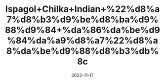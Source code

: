 ---
title: 'Ispagol+Chilka+Indian+%22%d8%a7%d8%b3%d9%be%d8%ba%d9%88%d9%84+%da%86%da%be%d9%84%da%a9%d8%a7%22%d8%a8%da%be%d9%88%d8%b3%db%8c'
date: '2022-11-17' 
metatag: '' 
inventory: '0' 
draft: false 
# meta description 
shortDescripton: 'Psyllium+Seeds+Husk%22+Isabgol+is+good+for+weight+loss+as+it+gives+a+feeling+of+fullness+and+helps+prevent+overeating.+It+is+also+good+for+diabetic+patients+as+it+helps+to+manage+blood+glucose+levels.'
description: 'Food+Product'
longdescription: ''
tags: ''
brand: ''
subCategory: ''
unit: '100 gm-Pk'
sellCount: '0'
featured: True
# product Price
price: '500.0'
# Product Short Description
shortDescription: 'Psyllium+Seeds+Husk%22+Isabgol+is+good+for+weight+loss+as+it+gives+a+feeling+of+fullness+and+helps+prevent+overeating.+It+is+also+good+for+diabetic+patients+as+it+helps+to+manage+blood+glucose+levels.'
productID: 'E08104D9-A02A-ED11-9968-005056B3A416'
type: 'products'
category: 'Food+Product' 
thumnailproduct: 'https://eraconnect.blob.core.windows.net/product-images/aminsaddiquidawakhana/E08104D9-A02A-ED11-9968-005056B3A416.webp' 
images:
  - image: 'https://eraconnect.blob.core.windows.net/product-images/aminsaddiquidawakhana/E08104D9-A02A-ED11-9968-005056B3A416.webp'  
Variants:
---